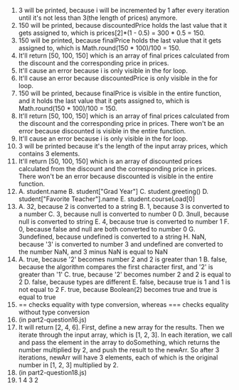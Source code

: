 1. 3 will be printed, because i will be incremented by 1 after every iteration until it's not less than 3(the length of prices) anymore.
2. 150 will be printed, because discountedPrice holds the last value that it gets assigned to, which is prices[2]*(1 - 0.5) = 300 * 0.5 = 150.
3. 150 will be printed, because finalPrice holds the last value that it gets assigned to, which is Math.round(150 * 100)/100 = 150.
4. It'll return [50, 100, 150] which is an array of final prices calculated from the discount and the corresponding price in prices.
5. It'll cause an error because i is only visible in the for loop.
6. It'll cause an error because discountedPrice is only visible in the for loop.
7. 150 will be printed, because finalPrice is visible in the entire function, and it holds the last value that it gets assigned to, which is Math.round(150 * 100)/100 = 150.
8. It'll return [50, 100, 150] which is an array of final prices calculated from the discount and the corresponding price in prices. There won't be an error because discounted is visible in the entire function.
9. It'll cause an error because i is only visible in the for loop.
10. 3 will be printed because it's the length of the input array prices, which contains 3 elements.
11. It'll return [50, 100, 150] which is an array of discounted prices calculated from the discount and the corresponding price in prices. There won't be an error because discounted is visible in the entire function.
12. A. student.name
    B. student["Grad Year"]
    C. student.greeting()
    D. student["Favorite Teacher"].name
    E. student.courseLoad[0]
13. A. 32, because 2 is converted to a string
    B. 1, because 3 is converted to a number
    C. 3, because null is converted to number 0
    D. 3null, because null is converted to string
    E. 4, because true is converted to number 1
    F. 0, because false and null are both converted to number 0
    G. 3undefined, because undefined is converted to a string
    H. NaN, because '3' is converted to number 3 and undefined are converted to the number NaN, and 3 minus NaN is equal to NaN
14. A. true, because '2' becomes number 2 and 2 is greater than 1
    B. false, because the algorithm compares the first character first, and '2' is greater than '1'
    C. true, because '2' becomes number 2 and 2 is equal to 2
    D. false, because types are different
    E. false, because true is 1 and 1 is not equal to 2
    F. true, because Boolean(2) becomes true and true is equal to true
15. == checks equality with type conversion, whereas === checks equality without type conversion
16. (in part2-question16.js)
17. It will return [2, 4, 6]. First, define a new array for the results. Then we iterate through the input array, which is [1, 2, 3]. In each iteration, we call and pass the element in the array to doSomething, which returns the number multiplied by 2, and push the result to the newArr. So after 3 iterations, newArr will have 3 elements, each of which is the original number in [1, 2, 3] multiplied by 2.
18. (in part2-question18.js)
19. 1 
    4 
    3 
    2
